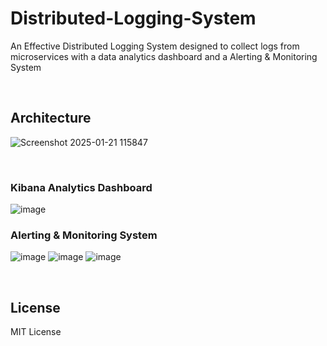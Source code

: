 # Distributed-Logging-System
An Effective Distributed Logging System designed to collect logs from microservices with a data analytics dashboard and a Alerting &amp; Monitoring System

<br/>

## Architecture
![Screenshot 2025-01-21 115847](https://github.com/user-attachments/assets/97c3ab26-909c-4284-935f-e4c32a6d585e)

<br/>

### Kibana Analytics Dashboard
![image](https://github.com/user-attachments/assets/f251cd1b-b496-45e4-945f-7fe62dce6101)

### Alerting & Monitoring System
![image](https://github.com/user-attachments/assets/143bb951-bc7d-4308-a664-e4b90f1b7f2d)
![image](https://github.com/user-attachments/assets/ca3aa68b-f5c8-4ac4-8e06-491a73f24bad)
![image](https://github.com/user-attachments/assets/6f02b303-c485-4d4a-8d61-e42e77afb980)

<br/>

## License
MIT License
